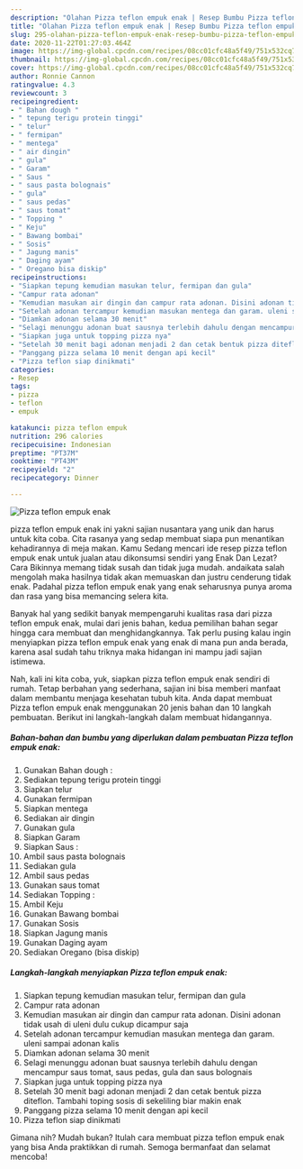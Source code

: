 ```yaml
---
description: "Olahan Pizza teflon empuk enak | Resep Bumbu Pizza teflon empuk enak Yang Lezat Sekali"
title: "Olahan Pizza teflon empuk enak | Resep Bumbu Pizza teflon empuk enak Yang Lezat Sekali"
slug: 295-olahan-pizza-teflon-empuk-enak-resep-bumbu-pizza-teflon-empuk-enak-yang-lezat-sekali
date: 2020-11-22T01:27:03.464Z
image: https://img-global.cpcdn.com/recipes/08cc01cfc48a5f49/751x532cq70/pizza-teflon-empuk-enak-foto-resep-utama.jpg
thumbnail: https://img-global.cpcdn.com/recipes/08cc01cfc48a5f49/751x532cq70/pizza-teflon-empuk-enak-foto-resep-utama.jpg
cover: https://img-global.cpcdn.com/recipes/08cc01cfc48a5f49/751x532cq70/pizza-teflon-empuk-enak-foto-resep-utama.jpg
author: Ronnie Cannon
ratingvalue: 4.3
reviewcount: 3
recipeingredient:
- " Bahan dough "
- " tepung terigu protein tinggi"
- " telur"
- " fermipan"
- " mentega"
- " air dingin"
- " gula"
- " Garam"
- " Saus "
- " saus pasta bolognais"
- " gula"
- " saus pedas"
- " saus tomat"
- " Topping "
- " Keju"
- " Bawang bombai"
- " Sosis"
- " Jagung manis"
- " Daging ayam"
- " Oregano bisa diskip"
recipeinstructions:
- "Siapkan tepung kemudian masukan telur, fermipan dan gula"
- "Campur rata adonan"
- "Kemudian masukan air dingin dan campur rata adonan. Disini adonan tidak usah di uleni dulu cukup dicampur saja"
- "Setelah adonan tercampur kemudian masukan mentega dan garam. uleni sampai adonan kalis"
- "Diamkan adonan selama 30 menit"
- "Selagi menunggu adonan buat sausnya terlebih dahulu dengan mencampur saus tomat, saus pedas, gula dan saus bolognais"
- "Siapkan juga untuk topping pizza nya"
- "Setelah 30 menit bagi adonan menjadi 2 dan cetak bentuk pizza diteflon. Tambahi toping sosis di sekeliling biar makin enak"
- "Panggang pizza selama 10 menit dengan api kecil"
- "Pizza teflon siap dinikmati"
categories:
- Resep
tags:
- pizza
- teflon
- empuk

katakunci: pizza teflon empuk 
nutrition: 296 calories
recipecuisine: Indonesian
preptime: "PT37M"
cooktime: "PT43M"
recipeyield: "2"
recipecategory: Dinner

---
```



![Pizza teflon empuk enak](https://img-global.cpcdn.com/recipes/08cc01cfc48a5f49/751x532cq70/pizza-teflon-empuk-enak-foto-resep-utama.jpg)


pizza teflon empuk enak ini yakni sajian nusantara yang unik dan harus untuk kita coba. Cita rasanya yang sedap membuat siapa pun menantikan kehadirannya di meja makan.
Kamu Sedang mencari ide resep pizza teflon empuk enak untuk jualan atau dikonsumsi sendiri yang Enak Dan Lezat? Cara Bikinnya memang tidak susah dan tidak juga mudah. andaikata salah mengolah maka hasilnya tidak akan memuaskan dan justru cenderung tidak enak. Padahal pizza teflon empuk enak yang enak seharusnya punya aroma dan rasa yang bisa memancing selera kita.



Banyak hal yang sedikit banyak mempengaruhi kualitas rasa dari pizza teflon empuk enak, mulai dari jenis bahan, kedua pemilihan bahan segar hingga cara membuat dan menghidangkannya. Tak perlu pusing kalau ingin menyiapkan pizza teflon empuk enak yang enak di mana pun anda berada, karena asal sudah tahu triknya maka hidangan ini mampu jadi sajian istimewa.


Nah, kali ini kita coba, yuk, siapkan pizza teflon empuk enak sendiri di rumah. Tetap berbahan yang sederhana, sajian ini bisa memberi manfaat dalam membantu menjaga kesehatan tubuh kita. Anda dapat membuat Pizza teflon empuk enak menggunakan 20 jenis bahan dan 10 langkah pembuatan. Berikut ini langkah-langkah dalam membuat hidangannya.

<!--inarticleads1-->

##### Bahan-bahan dan bumbu yang diperlukan dalam pembuatan Pizza teflon empuk enak:

1. Gunakan  Bahan dough :
1. Sediakan  tepung terigu protein tinggi
1. Siapkan  telur
1. Gunakan  fermipan
1. Siapkan  mentega
1. Sediakan  air dingin
1. Gunakan  gula
1. Siapkan  Garam
1. Siapkan  Saus :
1. Ambil  saus pasta bolognais
1. Sediakan  gula
1. Ambil  saus pedas
1. Gunakan  saus tomat
1. Sediakan  Topping :
1. Ambil  Keju
1. Gunakan  Bawang bombai
1. Gunakan  Sosis
1. Siapkan  Jagung manis
1. Gunakan  Daging ayam
1. Sediakan  Oregano (bisa diskip)




<!--inarticleads2-->

##### Langkah-langkah menyiapkan Pizza teflon empuk enak:

1. Siapkan tepung kemudian masukan telur, fermipan dan gula
1. Campur rata adonan
1. Kemudian masukan air dingin dan campur rata adonan. Disini adonan tidak usah di uleni dulu cukup dicampur saja
1. Setelah adonan tercampur kemudian masukan mentega dan garam. uleni sampai adonan kalis
1. Diamkan adonan selama 30 menit
1. Selagi menunggu adonan buat sausnya terlebih dahulu dengan mencampur saus tomat, saus pedas, gula dan saus bolognais
1. Siapkan juga untuk topping pizza nya
1. Setelah 30 menit bagi adonan menjadi 2 dan cetak bentuk pizza diteflon. Tambahi toping sosis di sekeliling biar makin enak
1. Panggang pizza selama 10 menit dengan api kecil
1. Pizza teflon siap dinikmati




Gimana nih? Mudah bukan? Itulah cara membuat pizza teflon empuk enak yang bisa Anda praktikkan di rumah. Semoga bermanfaat dan selamat mencoba!
